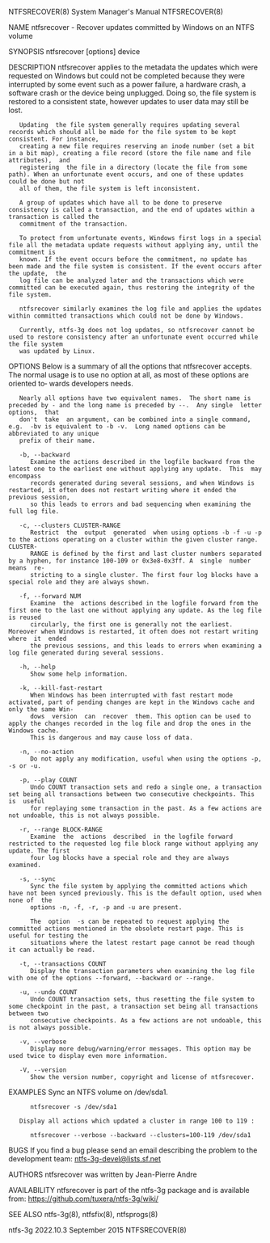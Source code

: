 NTFSRECOVER(8)							    System Manager's Manual							NTFSRECOVER(8)

NAME
       ntfsrecover - Recover updates committed by Windows on an NTFS volume

SYNOPSIS
       ntfsrecover [options] device

DESCRIPTION
       ntfsrecover  applies to the metadata the updates which were requested on Windows but could not be completed because they were interrupted by some event
       such as a power failure, a hardware crash, a software crash or the device being unplugged.  Doing so, the file  system  is  restored  to	 a  consistent
       state, however updates to user data may still be lost.

       Updating	 the file system generally requires updating several records which should all be made for the file system to be kept consistent. For instance,
       creating a new file requires reserving an inode number (set a bit in a bit map), creating a file record (store the file name and file attributes),  and
       registering  the file in a directory (locate the file from some path). When an unfortunate event occurs, and one of these updates could be done but not
       all of them, the file system is left inconsistent.

       A group of updates which have all to be done to preserve consistency is called a transaction, and the end of updates within a transaction is called the
       commitment of the transaction.

       To protect from unfortunate events, Windows first logs in a special file all the metadata update requests without applying any, until the commitment is
       known. If the event occurs before the commitment, no update has been made and the file system is consistent. If the event occurs after the update,  the
       log file can be analyzed later and the transactions which were committed can be executed again, thus restoring the integrity of the file system.

       ntfsrecover similarly examines the log file and applies the updates within committed transactions which could not be done by Windows.

       Currently, ntfs-3g does not log updates, so ntfsrecover cannot be used to restore consistency after an unfortunate event occurred while the file system
       was updated by Linux.

OPTIONS
       Below  is a summary of all the options that ntfsrecover accepts. The normal usage is to use no option at all, as most of these options are oriented to‐
       wards developers needs.

       Nearly all options have two equivalent names.  The short name is preceded by - and the long name is preceded by --.  Any single	letter	options,  that
       don't  take  an argument, can be combined into a single command, e.g.  -bv is equivalent to -b -v.  Long named options can be abbreviated to any unique
       prefix of their name.

       -b, --backward
	      Examine the actions described in the logfile backward from the latest one to the earliest one without applying any update.  This	may  encompass
	      records generated during several sessions, and when Windows is restarted, it often does not restart writing where it ended the previous session,
	      so this leads to errors and bad sequencing when examining the full log file.

       -c, --clusters CLUSTER-RANGE
	      Restrict	the  output  generated	when using options -b -f -u -p to the actions operating on a cluster within the given cluster range.  CLUSTER-
	      RANGE is defined by the first and last cluster numbers separated by a hyphen, for instance 100-109 or 0x3e8-0x3ff. A  single  number  means  re‐
	      stricting to a single cluster. The first four log blocks have a special role and they are always shown.

       -f, --forward NUM
	      Examine  the  actions described in the logfile forward from the first one to the last one without applying any update. As the log file is reused
	      circularly, the first one is generally not the earliest. Moreover when Windows is restarted, it often does not restart writing  where  it	 ended
	      the previous sessions, and this leads to errors when examining a log file generated during several sessions.

       -h, --help
	      Show some help information.

       -k, --kill-fast-restart
	      When Windows has been interrupted with fast restart mode activated, part of pending changes are kept in the Windows cache and only the same Win‐
	      dows  version  can  recover  them. This option can be used to apply the changes recorded in the log file and drop the ones in the Windows cache.
	      This is dangerous and may cause loss of data.

       -n, --no-action
	      Do not apply any modification, useful when using the options -p, -s or -u.

       -p, --play COUNT
	      Undo COUNT transaction sets and redo a single one, a transaction set being all transactions between two consecutive checkpoints. This is	useful
	      for replaying some transaction in the past. As a few actions are not undoable, this is not always possible.

       -r, --range BLOCK-RANGE
	      Examine  the  actions  described	in the logfile forward restricted to the requested log file block range without applying any update. The first
	      four log blocks have a special role and they are always examined.

       -s, --sync
	      Sync the file system by applying the committed actions which have not been synced previously. This is the default option, used when none of  the
	      options -n, -f, -r, -p and -u are present.

	      The  option  -s can be repeated to request applying the committed actions mentioned in the obsolete restart page. This is useful for testing the
	      situations where the latest restart page cannot be read though it can actually be read.

       -t, --transactions COUNT
	      Display the transaction parameters when examining the log file with one of the options --forward, --backward or --range.

       -u, --undo COUNT
	      Undo COUNT transaction sets, thus resetting the file system to some checkpoint in the past, a transaction set being all transactions between two
	      consecutive checkpoints. As a few actions are not undoable, this is not always possible.

       -v, --verbose
	      Display more debug/warning/error messages. This option may be used twice to display even more information.

       -V, --version
	      Show the version number, copyright and license of ntfsrecover.

EXAMPLES
       Sync an NTFS volume on /dev/sda1.

	      ntfsrecover -s /dev/sda1

       Display all actions which updated a cluster in range 100 to 119 :

	      ntfsrecover --verbose --backward --clusters=100-119 /dev/sda1

BUGS
       If you find a bug please send an email describing the problem to the development team:
       ntfs-3g-devel@lists.sf.net

AUTHORS
       ntfsrecover was written by Jean-Pierre Andre

AVAILABILITY
       ntfsrecover is part of the ntfs-3g package and is available from:
       https://github.com/tuxera/ntfs-3g/wiki/

SEE ALSO
       ntfs-3g(8), ntfsfix(8), ntfsprogs(8)

ntfs-3g 2022.10.3							September 2015								NTFSRECOVER(8)
